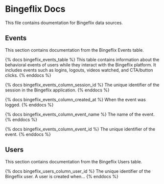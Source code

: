 # Bingeflix Docs
This file contains doumentation for Bingeflix data sources.

## Events
This section contains documentation from the Bingeflix Events table.

{% docs bingeflix_events_table %}
This table contains information about the behavioral events of users while they interact with the Bingeflix platform. It includes events such as logins, logouts, videos watched, and CTA/button clicks.
{% enddocs %}

{% docs bingeflix_events_column_session_id %}
The unique identifier of the session in the Bingeflix application.
{% enddocs %}

{% docs bingeflix_events_column_created_at %}
When the event was logged.
{% enddocs %}

{% docs bingeflix_events_column_event_name %}
The name of the event.
{% enddocs %}

{% docs bingeflix_events_column_event_id %}
The unique identifier of the event.
{% enddocs %}

## Users
This section contains documentation from the Bingeflix Users table.

{% docs bingeflix_users_column_user_id %}
The unique identifier of the Bingeflix user. A user is created when...
{% enddocs %}
